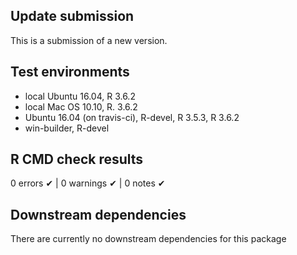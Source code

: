 ## Update submission
This is a submission of a new version.

## Test environments
* local Ubuntu 16.04, R 3.6.2
* local Mac OS 10.10, R. 3.6.2
* Ubuntu 16.04 (on travis-ci), R-devel, R 3.5.3, R 3.6.2
* win-builder, R-devel

## R CMD check results
0 errors ✔ | 0 warnings ✔ | 0 notes ✔


## Downstream dependencies
There are currently no downstream dependencies for this package

